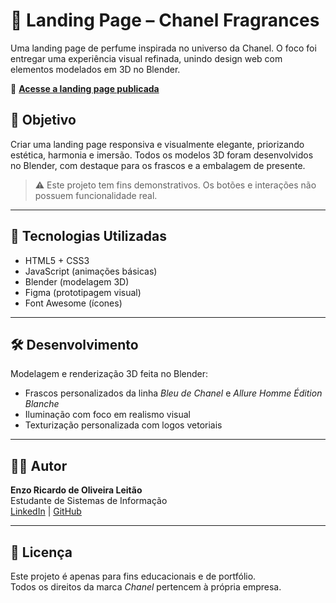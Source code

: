 # 🌟 Landing Page – Chanel Fragrances

Uma landing page de perfume inspirada no universo da Chanel. O foco foi entregar uma experiência visual refinada, unindo design web com elementos modelados em 3D no Blender.

🔗 **[Acesse a landing page publicada](https://EnzoRicardo.github.io/LP_Chanel/)**

## 🧠 Objetivo

Criar uma landing page responsiva e visualmente elegante, priorizando estética, harmonia e imersão. Todos os modelos 3D foram desenvolvidos no Blender, com destaque para os frascos e a embalagem de presente.

> ⚠️ Este projeto tem fins demonstrativos. Os botões e interações não possuem funcionalidade real.

---

## 🧪 Tecnologias Utilizadas

- HTML5 + CSS3  
- JavaScript (animações básicas)  
- Blender (modelagem 3D)  
- Figma (prototipagem visual)  
- Font Awesome (ícones)  

---

## 🛠️ Desenvolvimento

Modelagem e renderização 3D feita no Blender:  
- Frascos personalizados da linha *Bleu de Chanel* e *Allure Homme Édition Blanche*  
- Iluminação com foco em realismo visual  
- Texturização personalizada com logos vetoriais  

---

## 🙋‍♂️ Autor

**Enzo Ricardo de Oliveira Leitão**  
Estudante de Sistemas de Informação  
[LinkedIn](https://www.linkedin.com/in/enzoricardo/) | [GitHub](https://github.com/EnzoRicardo)

---

## 📄 Licença

Este projeto é apenas para fins educacionais e de portfólio.  
Todos os direitos da marca *Chanel* pertencem à própria empresa.
